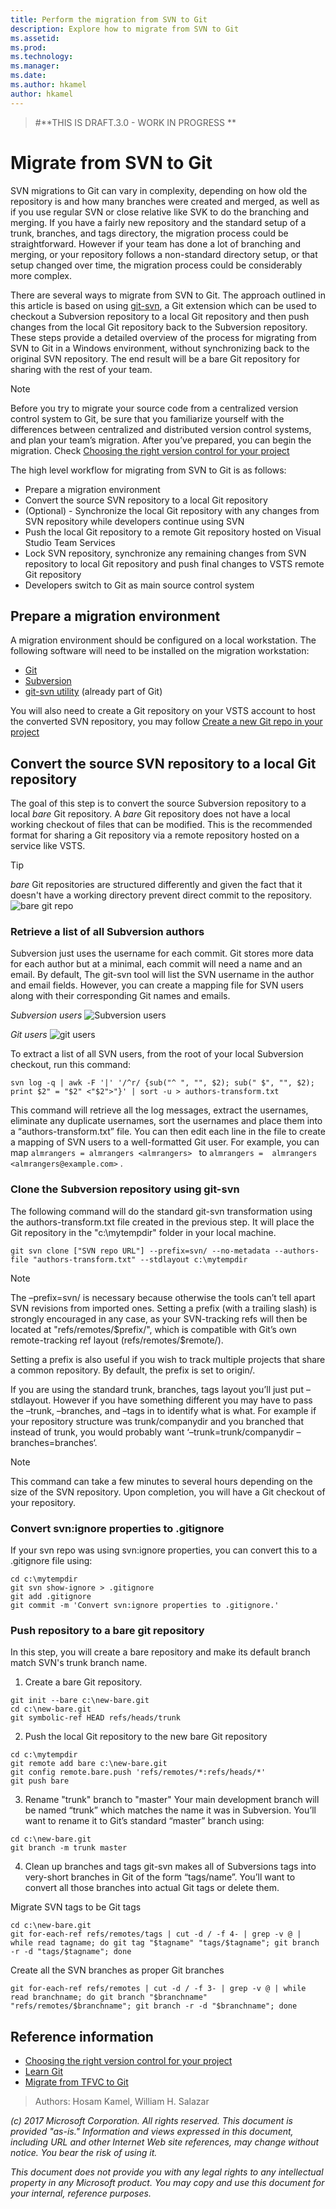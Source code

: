 ```yaml
---
title: Perform the migration from SVN to Git
description: Explore how to migrate from SVN to Git
ms.assetid: 
ms.prod: 
ms.technology: 
ms.manager: 
ms.date: 
ms.author: hkamel
author: hkamel
---
```


>
> #**THIS IS DRAFT.3.0 - WORK IN PROGRESS **
>

# Migrate from SVN to Git

SVN migrations to Git can vary in complexity, depending on how old the repository is and how many branches were created and merged, as well as if you use regular SVN or close relative like SVK to do the branching and merging. If you have a fairly new repository and the standard setup of a trunk, branches, and tags directory, the migration process could be straightforward. However if your team has done a lot of branching and merging, or your repository follows a non-standard directory setup, or that setup changed over time, the migration process could be considerably more complex.

There are several ways to migrate from SVN to Git. The approach outlined in this article is based on using [git-svn](https://git-scm.com/docs/git-svn), a Git extension which can be used to checkout a Subversion repository to a local Git repository and then push changes from the local Git repository back to the Subversion repository. These steps provide a detailed overview of the process for migrating from SVN to Git in a Windows environment, without synchronizing back to the original SVN repository. The end result will be a bare Git repository for sharing with the rest of your team.

> [!NOTE]
>
> Before you try to migrate your source code from a centralized version control system to Git, be sure that you familiarize yourself with the differences between centralized and distributed version control systems, and plan your team’s migration. After you’ve prepared, you can begin the migration.
> Check [Choosing the right version control for your project](https://docs.microsoft.com/en-us/vsts/tfvc/comparison-git-tfvc)

The high level workflow for migrating from SVN to Git is as follows:

* Prepare a migration environment
* Convert the source SVN repository to a local Git repository
* (Optional) - Synchronize the local Git repository with any changes from SVN repository while developers continue using SVN
* Push the local Git repository to a remote Git repository hosted on Visual Studio Team Services
* Lock SVN repository, synchronize any remaining changes from SVN repository to local Git repository and push final changes to VSTS remote Git repository
* Developers switch to Git as main source control system

## Prepare a migration environment

A migration environment should be configured on a local workstation. The following software will need to be installed on the migration workstation:

* [Git](https://git-scm.com/downloads)
* [Subversion](http://subversion.apache.org/packages.html)
* [git-svn utility](https://www.kernel.org/pub/software/scm/git/docs/git-svn.html) (already part of Git)

You will also need to create a Git repository on your VSTS account to host the converted SVN repository, you may follow [Create a new Git repo in your project
](https://docs.microsoft.com/en-us/vsts/git/create-new-repo)

## Convert the source SVN repository to a local Git repository

The goal of this step is to convert the source Subversion repository to a local *bare* Git repository. A *bare* Git repository does not have a local working checkout of files that can be modified. This is the recommended format for sharing a Git repository via a remote repository hosted on a service like VSTS.

> [!TIP]
> *bare* Git repositories are structured differently and given the fact that it doesn't have a working directory prevent direct commit to the repository.
>![bare git repo](_img/perform-migration-from-svn-to-git/bare-git-repo.png)

### Retrieve a list of all Subversion authors

Subversion just uses the username for each commit. Git stores more data for each author but at a minimal, each commit will need a name and an email. By default, The git-svn tool will list the SVN username in the author and email fields. However, you can create a mapping file for SVN users along with their corresponding Git names and emails.

*Subversion users*
![Subversion users](_img/perform-migration-from-svn-to-git/svn-log.png)

*Git users*
![git users](_img/perform-migration-from-svn-to-git/git-log.png)

To extract a list of all SVN users, from the root of your local Subversion checkout, run this command:

```
svn log -q | awk -F '|' '/^r/ {sub("^ ", "", $2); sub(" $", "", $2); print $2" = "$2" <"$2">"}' | sort -u > authors-transform.txt
```
This command will retrieve all the log messages, extract the usernames, eliminate any duplicate usernames, sort the usernames and place them into a “authors-transform.txt” file. You can then edit each line in the file to create a mapping of SVN users to a well-formatted Git user. For example, you can map `almrangers = almrangers <almrangers> ` to `almrangers =  almrangers <almrangers@example.com>` .

### Clone the Subversion repository using git-svn
The following command will do the standard git-svn transformation using the authors-transform.txt file created in the previous step. It will place the Git repository in the "c:\mytempdir" folder in your local machine. 
```
git svn clone ["SVN repo URL"] --prefix=svn/ --no-metadata --authors-file "authors-transform.txt" --stdlayout c:\mytempdir
```

> [!NOTE]
>
> The –prefix=svn/ is necessary because otherwise the tools can’t tell apart SVN revisions from imported ones. Setting a prefix (with a trailing slash) is strongly encouraged in any case, as your SVN-tracking refs will then be located at "refs/remotes/$prefix/", which is compatible with Git’s own remote-tracking ref layout (refs/remotes/$remote/).
>
> Setting a prefix is also useful if you wish to track multiple projects that share a common repository. By default, the prefix is set to origin/.

If you are using the standard trunk, branches, tags layout you’ll just put –stdlayout. However if you have something different you may have to pass the –trunk, –branches, and –tags in to identify what is what. For example if your repository structure was trunk/companydir and you branched that instead of trunk, you would probably want ‘–trunk=trunk/companydir –branches=branches‘.

> [!NOTE]
>
> This command can take a few minutes to several hours depending on the size of the SVN repository. Upon completion, you will have a Git checkout of your repository. 

### Convert svn:ignore properties to .gitignore
If your svn repo was using svn:ignore properties, you can  convert this to a .gitignore file using:
```
cd c:\mytempdir
git svn show-ignore > .gitignore
git add .gitignore
git commit -m 'Convert svn:ignore properties to .gitignore.'
```

### Push repository to a bare git repository

In this step, you will create a bare repository and make its default branch match SVN's trunk branch name.

1. Create a bare Git repository.
```
git init --bare c:\new-bare.git
cd c:\new-bare.git
git symbolic-ref HEAD refs/heads/trunk
```
2. Push the local Git repository to the new bare Git repository
```
cd c:\mytempdir
git remote add bare c:\new-bare.git
git config remote.bare.push 'refs/remotes/*:refs/heads/*'
git push bare
```
3. Rename "trunk" branch to "master"
Your main development branch will be named “trunk” which matches the name it was in Subversion. You’ll want to rename it to Git’s standard “master” branch using:
```
cd c:\new-bare.git
git branch -m trunk master
```
4. Clean up branches and tags
git-svn makes all of Subversions tags into very-short branches in Git of the form “tags/name”. You’ll want to convert all those branches into actual Git tags or delete them.

Migrate SVN tags to be Git tags
```
cd c:\new-bare.git
git for-each-ref refs/remotes/tags | cut -d / -f 4- | grep -v @ | while read tagname; do git tag "$tagname" "tags/$tagname"; git branch -r -d "tags/$tagname"; done  

```

Create all the SVN branches as proper Git branches
```
git for-each-ref refs/remotes | cut -d / -f 3- | grep -v @ | while read branchname; do git branch "$branchname" "refs/remotes/$branchname"; git branch -r -d "$branchname"; done  

```




## Reference information
- [Choosing the right version control for your project](https://docs.microsoft.com/en-us/vsts/tfvc/comparison-git-tfvc)
- [Learn Git](https://www.visualstudio.com/learn-git/)
- [Migrate from TFVC to Git](https://www.visualstudio.com/learn/migrate-from-tfvc-to-git/_)

> Authors: Hosam Kamel, William H. Salazar
 
*(c) 2017 Microsoft Corporation. All rights reserved. This document is
provided "as-is." Information and views expressed in this document,
including URL and other Internet Web site references, may change without
notice. You bear the risk of using it.*

*This document does not provide you with any legal rights to any
intellectual property in any Microsoft product. You may copy and use
this document for your internal, reference purposes.*
